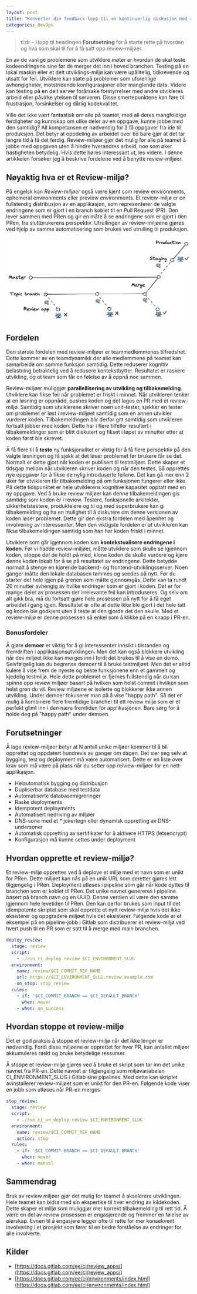 ```yaml
---
layout: post
title: "Konverter din feedback loop til en kontinuerlig diskusjon med review-miljøer"
categories: DevOps
---
```


>tl:dr - Hopp til headingen **Forutsetning** for å starte rette på hvordan og hva som skal til for å få satt opp review-miljøer.

En av de vanlige problemene som utviklere møter er hvordan de skal teste kodeendringene sine før de merger det inn i hoved branchen. Testing på en lokal maskin eller et delt utviklings-miljø kan være upålitelig, tidkrevende og utsatt for feil. Utviklere kan støte på problemer som uforenlige avhengigheter, motstridende konfigurasjoner eller manglende data. Videre kan testing på en delt server forårsake forstyrrelser med andre utvikleres arbeid eller påvirke ytelsen til serveren. Disse smertepunktene kan føre til frustrasjon, forsinkelser og dårlig kodekvalitet.

Ville det ikke vært fantastisk om alle på teamet, med all deres mangfoldige ferdigheter og kunnskap om ulike deler av en oppgave, kunne jobbe med den samtidig? All kompetansen er nødvendig for å få oppgaver fra idé til produksjon. Det betyr at oppdeling av arbeidet over tid bare gjør at det tar lengre tid å få det ferdig. Review-miljøer gjør det mulig for alle på teamet å jobbe med oppgaven uten å hindre hverandres arbeid, noe som øker hastigheten betydelig. Hvis dette høres interessant ut, les videre. I denne artikkelen forsøker jeg å beskrive fordelene ved å benytte review-miljøer.

## Nøyaktig hva er et Review-miljø?

På engelsk kan *Review-miljøer* også være kjent som review environments, ephemeral environments eller preview environments. Et review-miljø er en fullstendig distribusjon av en applikasjon, som representerer de valgte endringene som er gjort i en branch koblet til en Pull Request (PR). Den lever sammen med PRen og gir en måte å se endringene som er gjort i den PRen, fra sluttbrukerens perspektiv. Utrullingen av review-miljøene gjøres ved hjelp av samme automatisering som brukes ved utrulling til produksjon.

![](/media/Review%20app%20branch%20strategy.excalidraw.png)

## Fordelen

Den største fordelen med review-miljøer er teammedlemmenes tilfredshet. Dette kommer av en teamdynamikk der alle medlemmene på teamet kan samarbeide om samme funksjon samtidig. Dette reduserer kognitiv belastning betraktelig ved å redusere kontekstbytter. Resultatet er raskere utvikling, og et team som får en følelse av å oppnå noe sammen.

Review-miljøer muliggjør **parallellisering av utvikling og tilbakemelding**. Utviklere kan fikse feil når problemet er friskt i minnet. Når utvikleren tenker at en løsning er oppnådd, pushes koden og det lages en PR med et review-miljø. Samtidig som utviklerene skriver noen unit-tester, sjekker en tester om problemet er løst i review-miljøet samtidig som en annen utvikler vurderer koden. Tilbakemeldingen blir derfor gitt samtidig som utvikleren fortsatt jobber med koden. Dette har i flere tilfeller resultert i tilbakemeldinger som er blitt diskutert og fikset i løpet av minutter etter at koden først ble skrevet.

Å få flere til å **teste** ny funksjonalitet er viktig for å få flere perspektiv på den valgte løsningen og få sjekk at det løser problemet før brukere får se det. Normalt er dette gjort når koden er publisert til testmiljøet. Dette skaper et tidsgap mellom når utvikleren skriver koden og når den testes. Så opprettes nye oppgaver for å fikse de nylig introduserte feilene. Det kan gå mer enn 2 uker før utvikleren får tilbakemelding på om funksjonen fungerer eller ikke. På dette tidspunktet er hele utviklerens kognitive kapasitet opptatt med en ny oppgave. Ved å bruke review miljøer kan denne tilbakemeldingen gis samtidig som koden er i review. Testere, funksjonelle arkitekter, sikkerhetstestere, produkteiere og til og med superbrukere kan gi tilbakemelding og ha en mulighet til å diskutere om denne versjonen av koden løser problemet. Dette gir den ekstra fordelen med åpenhet og involvering av interessenter. Men den viktigste fordelen er at utvikleren kan fikse tilbakemeldingen samtidg som han har koden friskt i minnet.

Utviklere som går igjennom koden kan **kontekstualisere endringene i koden**. Før vi hadde review-miljøer, måtte utviklere som skulle se igjennom koden, stoppe det de holdt på med, klone koden de skulle vurdere og kjøre denne koden lokalt for å se på resultatet av endringene. Dette betydde normalt å stenge en kjørende backend- og frontend-utviklingsserver. Noen ganger måtte den lokale databasen tømmes og seedes på nytt. Før du starter det hele igjen på grenen som måtte gjennomgås. Dette kan ta rundt 20 minutter avhengig av hvilke endringer som er gjort i koden. Det er for mange deler av prosessen der irrelevante feil kan introduseres. Og selv om alt gikk bra, må du fortsatt gjøre hele prosessen på nytt for å få eget arbeidet i gang igjen. Resultatet er ofte at dette ikke ble gjort i det hele tatt og koden ble godkjent uten å teste at den gjorde det den skulle. Med et review-miljø er denne prosessen så enkel som å klikke på en knapp i PR-en.

### Bonusfordeler

Å gjøre **demoer** er viktig for å gi interessenter innsikt i tilstanden og fremdriften i applikasjonsutviklingen. Men det kan også blokkere utvikling når dev miljøet ikke kan merges inn i fordi det brukes til å vise en demo. Selvfølgelig kan du begrense demoer til å bruke testmiljøet. Men det er alltid kulere å vise frem de nyeste og beste funksjonene enn et gammelt og kjedelig testmiljø. Hele dette problemet er fjernes fullstendig når du kan spinne opp review miljøer basert på hvilken som helst commit i hvilken som helst gren du vil. Review miljøene er isolerte og blokkerer ikke annen utvikling. Under demoer fokuserer man på å vise "happy path". Så det er mulig å kombinere flere fremtidige brancher til ett review miljø som er et perfekt glimt inn i den nære fremtiden for applikasjonen. Bare sørg for å holde deg på "happy path" under demoen.

## Forutsetninger

Å lage review-miljøer betyr at N antall unike miljøer kommer til å bli opprettet og oppdatert hundrevis av ganger om dagen. Det sier seg selv at bygging, test og deployment må være automatisert. Dette er en liste over krav som må være på plass når du setter opp reiview-miljøer for en nett-applikasjon.

- Helautomatisk bygging og distribusjon
- Dupliserbar database med testdata
- Automatiserte databasemigreringer
- Raske deployments
- Idempotent deployments
- Automatisert nedriving av miljøer
- DNS-sone med et * jokertegn eller dynamisk oppretting av DNS-undersoner
- Automatisk oppretting av sertifikater for å aktivere HTTPS (letsencrypt)
- Konfigurasjon må kunne settes under deployment

## Hvordan opprette et review-miljø?

Et review-miljø opprettes ved å deploye et miljø med et navn som er unikt for PRen. Dette miljøet kan nås på en unik URL som deretter gjøres lett tilgjengelig i PRen. Deployment utløses i pipeline som går når kode dyttes til branchen som er koblet til PRen. Det unike navnet genereres i pipeline basert på branch navn og en UUID. Denne verdien vil være den samme igjennom hele levetiden til PRen. Den kan derfor brukes som input til det idempotente skriptet som skal opprette et nytt review-miljø hvis det ikke eksisterer og oppgradere miljøet hvis det eksisterer. Følgende kode er et eksempel på en pipeline-jobb i Gitlab som distribuerer et review-miljø ved hvert push til en PR som er satt til å merge med main branchen.

```yml
deploy_review:
  stage: review
  script:
    - ./run ci_deploy review $CI_ENVIRONMENT_SLUG
  environment:
    name: review/$CI_COMMIT_REF_NAME
    url: https://$CI_ENVIRONMENT_SLUG.review.example.com
    on_stop: stop_review
  rules:
    - if: '$CI_COMMIT_BRANCH == $CI_DEFAULT_BRANCH'
      when: never
    - when: on_success
```

## Hvordan stoppe et review-miljø

Det er god praksis å stoppe et review-miljø når det ikke lenger er nødvendig. Fordi disse miljøene er opprettet for hver PR, kan antallet miljøer akkumuleres raskt og bruke betydelige ressurser.

Å stoppe et review-miljø gjøres ved å bruke et skript som tar inn det unike navnet fra PR-en. Dette navnet er tilgjengelig som miljøvariabelen CI_ENVIRONMENT_SLUG i Gitlab sine pipelines. Med dette kan skriptet avinstallerer review-miljøet som er unikt for den PR-en. Følgende kode viser en jobb som utløses når PR-en merges.

```yml
stop_review:
  stage: review
  script:
    - ./run ci_un_deploy review $CI_ENVIRONMENT_SLUG
  environment:
    name: review/$CI_COMMIT_REF_NAME
    action: stop
  rules:
    - if: '$CI_COMMIT_BRANCH == $CI_DEFAULT_BRANCH'
      when: never
    - when: manual
```

## Sammendrag

Bruk av review miljøer gjør det mulig for teamet å akselerere utviklingen. Hele teamet kan bidra med sin ekspertise til hver endring av kildekoden. Dette skaper et miljø som muliggjør mer korrekt tilbakemelding til rett tid. Å være en del av review prosessen er engasjerende og fremmer en følelse av eierskap. Evnen til å engasjere legger ofte til rette for mer konsekvent involvering i et prosjekt som fører til en bedre forståelse av endringer for alle involverte.

## Kilder

- [https://docs.gitlab.com/ee/ci/review_apps/](https://docs.gitlab.com/ee/ci/review_apps/)
- [https://docs.gitlab.com/ee/ci/environments/index.html](https://docs.gitlab.com/ee/ci/environments/index.html)